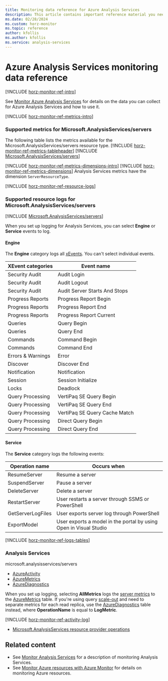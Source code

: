 ```yaml
---
title: Monitoring data reference for Azure Analysis Services
description: This article contains important reference material you need when you monitor Azure Analysis Services.
ms.date: 02/28/2024
ms.custom: horz-monitor
ms.topic: reference
author: kfollis
ms.author: kfollis
ms.service: analysis-services
---
```


# Azure Analysis Services monitoring data reference

[!INCLUDE [horz-monitor-ref-intro](/azure/reusable-content/ce-skilling/azure/includes/azure-monitor/horizontals/horz-monitor-ref-intro)]

See [Monitor Azure Analysis Services](monitor-analysis-services.md) for details on the data you can collect for Azure Analysis Services and how to use it.

[!INCLUDE [horz-monitor-ref-metrics-intro](/azure/reusable-content/ce-skilling/azure/includes/azure-monitor/horizontals/horz-monitor-ref-metrics-intro)]

### Supported metrics for Microsoft.AnalysisServices/servers
The following table lists the metrics available for the Microsoft.AnalysisServices/servers resource type.
[!INCLUDE [horz-monitor-ref-metrics-tableheader](/azure/reusable-content/ce-skilling/azure/includes/azure-monitor/horizontals/horz-monitor-ref-metrics-tableheader)]
[!INCLUDE [Microsoft.AnalysisServices/servers](/azure/reusable-content/ce-skilling/azure/includes/azure-monitor/reference/metrics/microsoft-analysisservices-servers-metrics-include)]

[!INCLUDE [horz-monitor-ref-metrics-dimensions-intro](/azure/reusable-content/ce-skilling/azure/includes/azure-monitor/horizontals/horz-monitor-ref-metrics-dimensions-intro)]
[!INCLUDE [horz-monitor-ref-metrics-dimensions](/azure/reusable-content/ce-skilling/azure/includes/azure-monitor/horizontals/horz-monitor-ref-metrics-dimensions)]
Analysis Services metrics have the dimension `ServerResourceType`.

[!INCLUDE [horz-monitor-ref-resource-logs](/azure/reusable-content/ce-skilling/azure/includes/azure-monitor/horizontals/horz-monitor-ref-resource-logs)]

### Supported resource logs for Microsoft.AnalysisServices/servers
[!INCLUDE [Microsoft.AnalysisServices/servers](/azure/reusable-content/ce-skilling/azure/includes/azure-monitor/reference/logs/microsoft-analysisservices-servers-logs-include)]

When you set up logging for Analysis Services, you can select **Engine** or **Service** events to log.

#### Engine

The **Engine** category logs all [xEvents](/analysis-services/instances/monitor-analysis-services-with-sql-server-extended-events). You can't select individual events.

|XEvent categories |Event name  |
|---------|---------|
|Security Audit    |   Audit Login      |
|Security Audit    |   Audit Logout      |
|Security Audit    |   Audit Server Starts And Stops      |
|Progress Reports     |   Progress Report Begin      |
|Progress Reports     |   Progress Report End      |
|Progress Reports     |   Progress Report Current      |
|Queries     |  Query Begin       |
|Queries     |   Query End      |
|Commands     |  Command Begin       |
|Commands     |  Command End       |
|Errors & Warnings     |   Error      |
|Discover     |   Discover End      |
|Notification     |    Notification     |
|Session     |  Session Initialize       |
|Locks    |  Deadlock       |
|Query Processing     |   VertiPaq SE Query Begin      |
|Query Processing     |   VertiPaq SE Query End      |
|Query Processing     |   VertiPaq SE Query Cache Match      |
|Query Processing     |   Direct Query Begin      |
|Query Processing     |  Direct Query End       |

#### Service

The **Service** category logs the following events:

|Operation name  |Occurs when  |
|---------|---------|
|ResumeServer     |    Resume a server     |
|SuspendServer    |   Pause a server      |
|DeleteServer     |    Delete a server     |
|RestartServer    |     User restarts a server through SSMS or PowerShell    |
|GetServerLogFiles    |    User exports server log through PowerShell     |
|ExportModel     |   User exports a model in the portal by using Open in Visual Studio     |

[!INCLUDE [horz-monitor-ref-logs-tables](/azure/reusable-content/ce-skilling/azure/includes/azure-monitor/horizontals/horz-monitor-ref-logs-tables)]
### Analysis Services
microsoft.analysisservices/servers

- [AzureActivity](/azure/azure-monitor/reference/tables/AzureActivity#columns)
- [AzureMetrics](/azure/azure-monitor/reference/tables/AzureMetrics#columns)
- [AzureDiagnostics](/azure/azure-monitor/reference/tables/AzureDiagnostics#columns)

When you set up logging, selecting **AllMetrics** logs the [server metrics](#metrics) to the [AzureMetrics](/azure/azure-monitor/reference/tables/AzureMetrics) table. If you're using query [scale-out](analysis-services-scale-out.md) and need to separate metrics for each read replica, use the [AzureDiagnostics](/azure/azure-monitor/reference/tables/AzureDiagnostics) table instead, where **OperationName** is equal to **LogMetric**.

[!INCLUDE [horz-monitor-ref-activity-log](/azure/reusable-content/ce-skilling/azure/includes/azure-monitor/horizontals/horz-monitor-ref-activity-log)]
- [Microsoft.AnalysisServices resource provider operations](/azure/role-based-access-control/resource-provider-operations#microsoftanalysisservices)

## Related content

- See [Monitor Analysis Services](monitor-analysis-services.md) for a description of monitoring Analysis Services.
- See [Monitor Azure resources with Azure Monitor](/azure/azure-monitor/essentials/monitor-azure-resource) for details on monitoring Azure resources.

